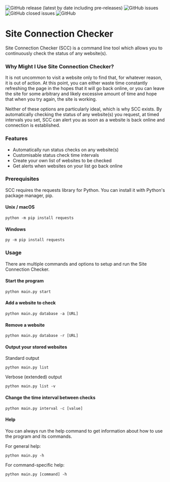 ![GitHub release (latest by date including pre-releases)](https://img.shields.io/github/v/release/harv-bala/Site-Connection-Checker?include_prereleases)
![GitHub issues](https://img.shields.io/github/issues/harv-bala/Site-Connection-Checker?color=ff0a2f)
![GitHub closed issues](https://img.shields.io/github/issues-closed/harv-bala/Site-Connection-Checker?color=9274dd)
![GitHub](https://img.shields.io/github/license/harv-bala/Site-Connection-Checker?color=0a74ff)

# Site Connection Checker

Site Connection Checker (SCC) is a command line tool which allows you to continuously check the status of any website(s).

### Why Might I Use Site Connection Checker?

It is not uncommon to visit a website only to find that, for whatever reason, it is out of action. At this point, you can either waste time constantly refreshing the page in the hopes that it will go back online, or you can leave the site for some arbitrary and likely excessive amount of time and hope that when you try again, the site is working.

Neither of these options are particularly ideal, which is why SCC exists. By automatically checking the status of any website(s) you request, at timed intervals you set, SCC can alert you as soon as a website is back online and connection is established.

### Features

- Automatically run status checks on any website(s)
- Customisable status check time intervals
- Create your own list of websites to be checked
- Get alerts when websites on your list go back online

### Prerequisites

SCC requires the requests library for Python. You can install it with Python's package manager, pip.

#### Unix / macOS
```shell
python -m pip install requests
```
#### Windows
```shell
py -m pip install requests
```

### Usage
There are multiple commands and options to setup and run the Site Connection Checker.

#### Start the program
```shell
python main.py start
```

#### Add a website to check
```shell
python main.py database -a [URL]
```

#### Remove a website
```shell
python main.py database -r [URL]
```

#### Output your stored websites
Standard output
```shell
python main.py list
```
Verbose (extended) output
```shell
python main.py list -v
```

#### Change the time interval between checks
```shell
python main.py interval -c [value]
```

#### Help
You can always run the help command to get information about how to use the program and its commands.

For general help:
```shell
python main.py -h
```
For command-specific help:
```shell
python main.py [command] -h
```
